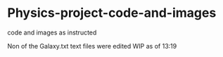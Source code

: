 # Physics-project-code-and-images
code and images as instructed 

Non of the Galaxy.txt text files were edited
WIP as of 13:19
